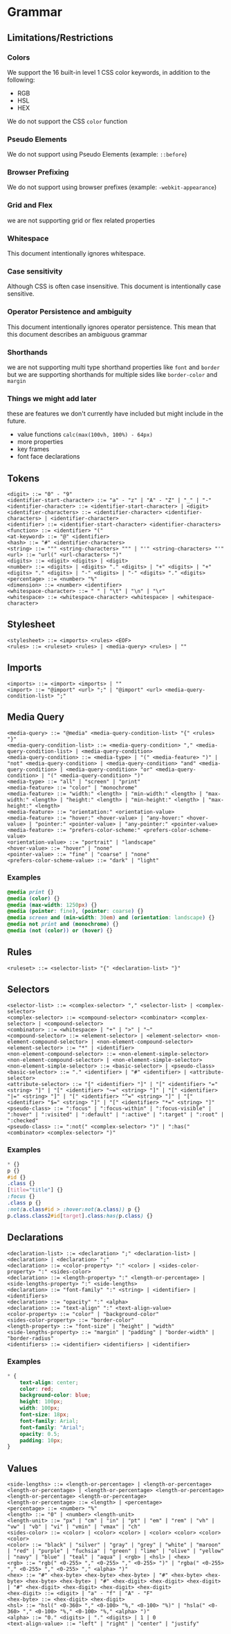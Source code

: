 # Grammar

## Limitations/Restrictions

### Colors

We support the 16 built-in level 1 CSS color keywords, in addition to the following:

- RGB
- HSL
- HEX

We do not support the CSS `color` function

### Pseudo Elements

We do not support using Pseudo Elements (example: `::before`)

### Browser Prefixing

We do not support using browser prefixes (example: `-webkit-appearance`)

### Grid and Flex

we are not supporting grid or flex related properties

### Whitespace

This document intentionally ignores whitespace.

### Case sensitivity

Although CSS is often case insensitive. This document is intentionally case sensitive.

### Operator Persistence and ambiguity

This document intentionally ignores operator persistence. This mean that this document describes an ambiguous grammar

### Shorthands

we are not supporting multi type shorthand properties like `font` and `border` but we are supporting shorthands for multiple sides like `border-color` and `margin`

### Things we might add later

these are features we don't currently have included but might include in the future.

- value functions `calc(max(100vh, 100%) - 64px)`
- more properties
- key frames
- font face declarations

## Tokens

```bnf
<digit> ::= "0" - "9"
<identifier-start-character> ::= "a" - "z" | "A" - "Z" | "_" | "-"
<identifier-character> ::= <identifier-start-character> | <digit>
<identifier-characters> ::= <identifier-character> <identifier-characters> | <identifier-character>
<identifier> ::= <identifier-start-character> <identifier-characters>
<function> ::= <identifier> "("
<at-keyword> ::= "@" <identifier>
<hash> ::= "#" <identifier-characters>
<string> ::= """ <string-characters> """ | "'" <string-characters> "'"
<url> ::= "url(" <url-characters> ")"
<digits> ::= <digit> <digits> | <digit>
<number> ::= <digits> | <digits> "." <digits> | "+" <digits> | "+" <digits> "." <digits> | "-" <digits> | "-" <digits> "." <digits>
<percentage> ::= <number> "%"
<dimension> ::= <number> <identifier>
<whitespace-character> ::= " " | "\t" | "\n" | "\r"
<whitespace> ::= <whitespace-character> <whitespace> | <whitespace-character>
```

## Stylesheet

```bnf
<stylesheet> ::= <imports> <rules> <EOF>
<rules> ::= <ruleset> <rules> | <media-query> <rules> | ""
```

## Imports

```bnf
<imports> ::= <import> <imports> | ""
<import> ::= "@import" <url> ";" | "@import" <url> <media-query-condition-list> ";"
```

## Media Query

```bnf
<media-query> ::= "@media" <media-query-condition-list> "{" <rules> "}"
<media-query-condition-list> ::= <media-query-condition> "," <media-query-condition-list> | <media-query-condition>
<media-query-condition> ::= <media-type> | "(" <media-feature> ")" | "not" <media-query-condition> | <media-query-condition> "and" <media-query-condition> | <media-query-condition> "or" <media-query-condition> | "(" <media-query-condition> ")"
<media-type> ::= "all" | "screen" | "print"
<media-feature> ::= "color" | "monochrome"
<media-feature> ::= "width:" <length> | "min-width:" <length> | "max-width:" <length> | "height:" <length> | "min-height:" <length> | "max-height:" <length>
<media-feature> ::= "orientation:" <orientation-value>
<media-feature> ::= "hover:" <hover-value> | "any-hover:" <hover-value> | "pointer:" <pointer-value> | "any-pointer:" <pointer-value>
<media-feature> ::= "prefers-color-scheme:" <prefers-color-scheme-value>
<orientation-value> ::= "portrait" | "landscape"
<hover-value> ::= "hover" | "none"
<pointer-value> ::= "fine" | "coarse" | "none"
<prefers-color-scheme-value> ::= "dark" | "light"
```

### Examples

<!-- prettier-ignore -->
```css
@media print {}
@media (color) {}
@media (max-width: 1250px) {}
@media (pointer: fine), (pointer: coarse) {}
@media screen and (min-width: 30em) and (orientation: landscape) {}
@media not print and (monochrome) {}
@media (not (color)) or (hover) {}
```

## Rules

```bnf
<ruleset> ::= <selector-list> "{" <declaration-list> "}"
```

## Selectors

```bnf
<selector-list> ::= <complex-selector> "," <selector-list> | <complex-selector>
<complex-selector> ::= <compound-selector> <combinator> <complex-selector> | <compound-selector>
<combinator> ::= <whitespace> | "+" | ">" | "~"
<compound-selector> ::= <element-selector> | <element-selector> <non-element-compound-selector> | <non-element-compound-selector>
<element-selector> ::= "*" | <identifier>
<non-element-compound-selector> ::= <non-element-simple-selector> <non-element-compound-selector> | <non-element-simple-selector>
<non-element-simple-selector> ::= <basic-selector> | <pseudo-class>
<basic-selector> ::= "." <identifier> | "#" <identifier> | <attribute-selector>
<attribute-selector> ::= "[" <identifier> "]" | "[" <identifier> "=" <string> "]" | "[" <identifier> "~=" <string> "]" | "[" <identifier> "|=" <string> "]" | "[" <identifier> "^=" <string> "]" | "[" <identifier> "$=" <string> "]" | "[" <identifier> "*=" <string> "]"
<pseudo-class> ::= ":focus" | ":focus-within" | ":focus-visible" | ":hover" | ":visited" | ":default" | ":active" | ":target" | ":root" | ":checked"
<pseudo-class> ::= ":not(" <complex-selector> ")" | ":has(" <combinator> <complex-selector> ")"
```

### Examples

<!-- prettier-ignore -->
```css
* {}
p {}
#id {}
.class {}
[title="title"] {}
:focus {}
.class p {}
:not(a.class#id > :hover:not(a.class)) p {}
p.class.class2#id[target].class:has(p.class) {}
```

## Declarations

```bnf
<declaration-list> ::= <declaration> ";" <declaration-list> | <declaration> | <declaration> ";"
<declaration> ::= <color-property> ":" <color> | <sides-color-property> ":" <sides-color>
<declaration> ::= <length-property> ":" <length-or-percentage> | <side-lengths-property> ":" <side-lengths>
<declaration> ::= "font-family" ":" <string> | <identifier> | <identifiers>
<declaration> ::= "opacity" ":" <alpha>
<declaration> ::= "text-align" ":" <text-align-value>
<color-property> ::= "color" | "background-color"
<sides-color-property> ::= "border-color"
<length-property> ::= "font-size" | "height" | "width"
<side-lengths-property> ::= "margin" | "padding" | "border-width" | "border-radius"
<identifiers> ::= <identifier> <identifiers> | <identifier>
```

### Examples

<!-- prettier-ignore -->
```css
* {
    text-align: center;
    color: red;
    background-color: blue;
    height: 100px;
    width: 100px;
    font-size: 18px;
    font-family: Arial;
    font-family: "Arial";
    opacity: 0.5;
    padding: 10px;
}
```

## Values

```bnf
<side-lengths> ::= <length-or-percentage> | <length-or-percentage> <length-or-percentage> | <length-or-percentage> <length-or-percentage> <length-or-percentage> <length-or-percentage>
<length-or-percentage> ::= <length> | <percentage>
<percentage> ::= <number> "%"
<length> ::= "0" | <number> <length-unit>
<length-unit> ::= "px" | "cm" | "in" | "pt" | "em" | "rem" | "vh" | "vw" | "vb" | "vi" | "vmin" | "vmax" | "ch"
<sides-color> ::= <color> | <color> <color> | <color> <color> <color> <color>
<color> ::= "black" | "silver" | "gray" | "grey" | "white" | "maroon" | "red" | "purple" | "fuchsia" | "green" | "lime" | "olive" | "yellow" | "navy" | "blue" | "teal" | "aqua" | <rgb> | <hsl> | <hex>
<rgb> ::= "rgb(" <0-255> "," <0-255> "," <0-255> ")" | "rgba(" <0-255> "," <0-255> "," <0-255> "," <alpha> ")"
<hex> ::= "#" <hex-byte> <hex-byte> <hex-byte> | "#" <hex-byte> <hex-byte> <hex-byte> <hex-byte> | "#" <hex-digit> <hex-digit> <hex-digit> | "#" <hex-digit> <hex-digit> <hex-digit> <hex-digit>
<hex-digit> ::= <digit> | "a" - "f" | "A" - "F"
<hex-byte> ::= <hex-digit> <hex-digit>
<hsl> ::= "hsl(" <0-360> "," <0-100> "%," <0-100> "%)" | "hsla(" <0-360> "," <0-100> "%," <0-100> "%," <alpha> ")"
<alpha> ::= "0." <digits> | "." <digits> | 1 | 0
<text-align-value> ::= "left" | "right" | "center" | "justify"
```
